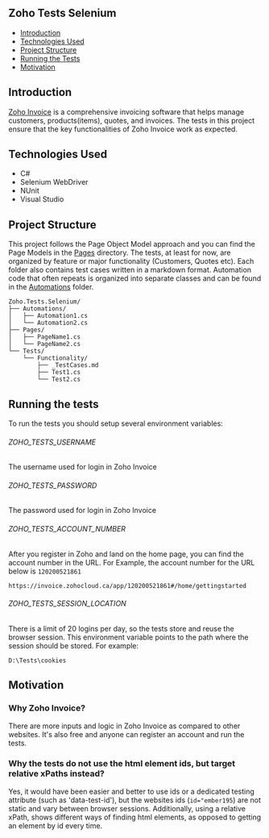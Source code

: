 ## Zoho Tests Selenium
 - [Introduction](#introduction)
 - [Technologies Used](#technologies-used)
 - [Project Structure](#project-structure)
 - [Running the Tests](#running-the-tests)
 - [Motivation](#motivation)

## Introduction
 [Zoho Invoice](https://invoice.zohocloud.ca/) is a comprehensive invoicing software that helps manage customers, products(items), quotes, and invoices. The tests in this project ensure that the key functionalities of Zoho Invoice work as expected.

## Technologies Used
 - C#
 - Selenium WebDriver
 - NUnit
 - Visual Studio

## Project Structure
This project follows the Page Object Model approach and you can find the Page Models in the [Pages](/src/Zoho.Tests.Selenium/Pages) directory.
The tests, at least for now, are organized by feature or major functionality (Customers, Quotes etc). Each folder also contains test cases written in a markdown format.
Automation code that often repeats is organized into separate classes and can be found in the [Automations](/src/Zoho.Tests.Selenium/Automations) folder.

```
Zoho.Tests.Selenium/
├── Automations/
│   ├── Automation1.cs 
│	└── Automation2.cs
├── Pages/
│   ├── PageName1.cs  
│   └── PageName2.cs  
└── Tests/
	└── Functionality/
		├── _TestCases.md
		├── Test1.cs
		└── Test2.cs
```

## Running the tests
To run the tests you should setup several environment variables:

###### ZOHO_TESTS_USERNAME
The username used for login in Zoho Invoice

###### ZOHO_TESTS_PASSWORD
The password used for login in Zoho Invoice

###### ZOHO_TESTS_ACCOUNT_NUMBER
After you register in Zoho and land on the home page, you can find the account number in the URL. For Example, the account number for the URL below is `120200521861`
```
https://invoice.zohocloud.ca/app/120200521861#/home/gettingstarted
```

###### ZOHO_TESTS_SESSION_LOCATION
There is a limit of 20 logins per day, so the tests store and reuse the browser session. This environment variable points to the path where the session should be stored. For example:
```
D:\Tests\cookies

```

## Motivation

### Why Zoho Invoice?
There are more inputs and logic in Zoho Invoice as compared to other websites. It's also free and anyone can register an account and run the tests.

### Why the tests do not use the html element ids, but target relative xPaths instead?
Yes, it would have been easier and better to use ids or a dedicated testing attribute (such as 'data-test-id'), but the websites ids (`id="ember195`) are not static and vary between browser sessions. Additionally, using a relative xPath, shows different ways of finding html elements, as opposed to getting an element by id every time.